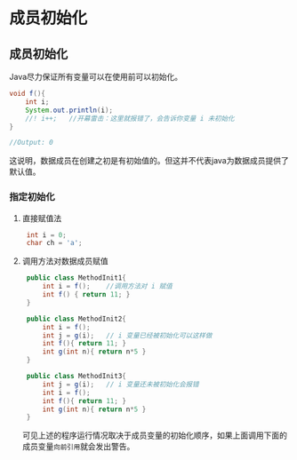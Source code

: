 # 成员初始化

## **成员初始化**
Java尽力保证所有变量可以在使用前可以初始化。
```java
void f(){
    int i;
    System.out.println(i);
    //! i++;   //开幕雷击：这里就报错了，会告诉你变量 i 未初始化
}

//Output: 0
```
这说明，数据成员在创建之初是有初始值的。但这并不代表java为数据成员提供了默认值。

### **指定初始化**
1. 直接赋值法
   ```java
    int i = 0;
    char ch = 'a';
     ```
2. 调用方法对数据成员赋值
   ```java
    public class MethodInit1{
        int i = f();    //调用方法对 i 赋值
        int f() { return 11; }
    }

    public class MethodInit2{
        int i = f();
        int j = g(i);   // i 变量已经被初始化可以这样做
        int f(){ return 11; }
        int g(int n){ return n*5 }
    }

    public class MethodInit3{
        int j = g(i);   // i 变量还未被初始化会报错
        int i = f();
        int f(){ return 11; }
        int g(int n){ return n*5 }
    }
   ```
    可见上述的程序运行情况取决于成员变量的初始化顺序，如果上面调用下面的成员变量`向前引用`就会发出警告。